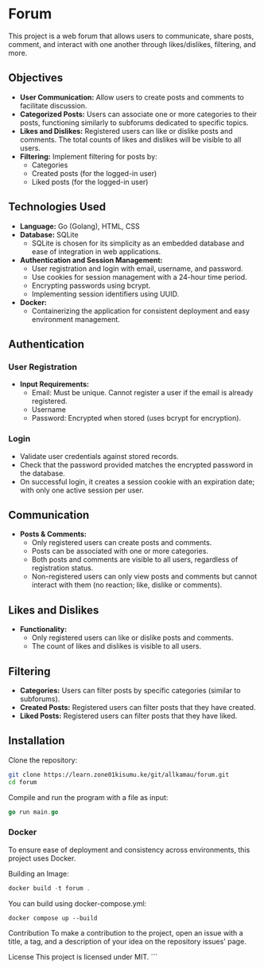 # Forum

This project is a web forum that allows users to communicate, share posts, comment, and interact with one another through likes/dislikes, filtering, and more.

## Objectives

- **User Communication:** Allow users to create posts and comments to facilitate discussion.
- **Categorized Posts:** Users can associate one or more categories to their posts, functioning similarly to subforums dedicated to specific topics.
- **Likes and Dislikes:** Registered users can like or dislike posts and comments. The total counts of likes and dislikes will be visible to all users.
- **Filtering:** Implement filtering for posts by:
  - Categories
  - Created posts (for the logged-in user)
  - Liked posts (for the logged-in user)

## Technologies Used

- **Language:** Go (Golang), HTML, CSS
- **Database:** SQLite
  - SQLite is chosen for its simplicity as an embedded database and ease of integration in web applications.
- **Authentication and Session Management:**
  - User registration and login with email, username, and password.
  - Use cookies for session management with a 24-hour time period.
  - Encrypting passwords using bcrypt.
  - Implementing session identifiers using UUID.
- **Docker:**
  - Containerizing the application for consistent deployment and easy environment management.

## Authentication

### User Registration

- **Input Requirements:**
  - Email: Must be unique. Cannot register a user if the email is already registered.
  - Username
  - Password: Encrypted when stored (uses bcrypt for encryption).

### Login

- Validate user credentials against stored records.
- Check that the password provided matches the encrypted password in the database.
- On successful login, it creates a session cookie with an expiration date; with only one active session per user.

## Communication

- **Posts & Comments:**
  - Only registered users can create posts and comments.
  - Posts can be associated with one or more categories.
  - Both posts and comments are visible to all users, regardless of registration status.
  - Non-registered users can only view posts and comments but cannot interact with them (no reaction; like, dislike or comments).

## Likes and Dislikes

- **Functionality:**
  - Only registered users can like or dislike posts and comments.
  - The count of likes and dislikes is visible to all users.

## Filtering

- **Categories:** Users can filter posts by specific categories (similar to subforums).
- **Created Posts:** Registered users can filter posts that they have created.
- **Liked Posts:** Registered users can filter posts that they have liked.

## Installation

Clone the repository:

```sh
git clone https://learn.zone01kisumu.ke/git/allkamau/forum.git
cd forum
```
Compile and run the program with a file as input:
```go
go run main.go
```
### Docker
To ensure ease of deployment and consistency across environments, this project uses Docker.

Building an Image:
```go
docker build -t forum .
```
You can build using docker-compose.yml:
```
docker compose up --build
```
Contribution
To make a contribution to the project, open an issue with a title, a tag, and a description of your idea on the repository issues' page.

License
This project is licensed under MIT. ```